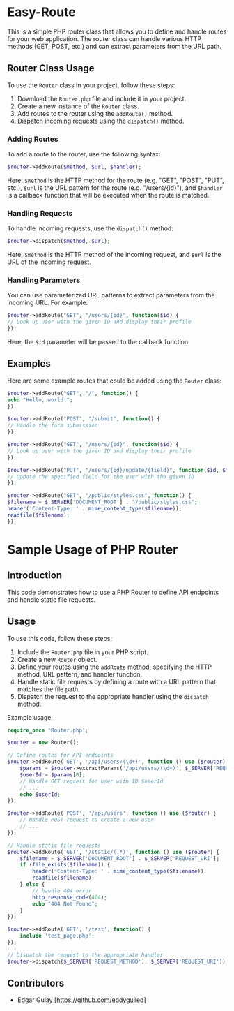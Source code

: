 # Easy-Route
This is a simple PHP router class that allows you to define and handle routes for your web application. The router class can handle various HTTP methods (GET, POST, etc.) and can extract parameters from the URL path.

## Router Class Usage

To use the `Router` class in your project, follow these steps:

1. Download the `Router.php` file and include it in your project.
2. Create a new instance of the `Router` class.
3. Add routes to the router using the `addRoute()` method.
4. Dispatch incoming requests using the `dispatch()` method.

### Adding Routes

To add a route to the router, use the following syntax:
```php
$router->addRoute($method, $url, $handler);
```
Here, `$method` is the HTTP method for the route (e.g. "GET", "POST", "PUT", etc.), `$url` is the URL pattern for the route (e.g. "/users/{id}"), and `$handler` is a callback function that will be executed when the route is matched.

### Handling Requests

To handle incoming requests, use the `dispatch()` method:
```php
$router->dispatch($method, $url);
```

Here, `$method` is the HTTP method of the incoming request, and `$url` is the URL of the incoming request.

### Handling Parameters

You can use parameterized URL patterns to extract parameters from the incoming URL. For example:
```php
$router->addRoute("GET", "/users/{id}", function($id) {
// Look up user with the given ID and display their profile
});
```

Here, the `$id` parameter will be passed to the callback function.

## Examples

Here are some example routes that could be added using the `Router` class:

```php
$router->addRoute("GET", "/", function() {
echo "Hello, world!";
});

$router->addRoute("POST", "/submit", function() {
// Handle the form submission
});

$router->addRoute("GET", "/users/{id}", function($id) {
// Look up user with the given ID and display their profile
});

$router->addRoute("PUT", "/users/{id}/update/{field}", function($id, $field) {
// Update the specified field for the user with the given ID
});

$router->addRoute("GET", "/public/styles.css", function() {
$filename = $_SERVER['DOCUMENT_ROOT'] . "/public/styles.css";
header('Content-Type: ' . mime_content_type($filename));
readfile($filename);
});
```



# Sample Usage of PHP Router

## Introduction

This code demonstrates how to use a PHP Router to define API endpoints and handle static file requests.

## Usage

To use this code, follow these steps:

1. Include the `Router.php` file in your PHP script.
2. Create a new `Router` object.
3. Define your routes using the `addRoute` method, specifying the HTTP method, URL pattern, and handler function.
4. Handle static file requests by defining a route with a URL pattern that matches the file path.
5. Dispatch the request to the appropriate handler using the `dispatch` method.

Example usage:

```php
require_once 'Router.php';

$router = new Router();

// Define routes for API endpoints
$router->addRoute('GET', '/api/users/(\d+)', function () use ($router) {
    $params = $router->extractParams('/api/users/(\d+)', $_SERVER['REQUEST_URI']);
    $userId = $params[0];
    // Handle GET request for user with ID $userId
    // ...
    echo $userId;
});

$router->addRoute('POST', '/api/users', function () use ($router) {
    // Handle POST request to create a new user
    // ...
});

// Handle static file requests
$router->addRoute('GET', '/static/(.*)', function () use ($router) {
    $filename = $_SERVER['DOCUMENT_ROOT'] . $_SERVER['REQUEST_URI'];
    if (file_exists($filename)) {
        header('Content-Type: ' . mime_content_type($filename));
        readfile($filename);
    } else {
        // handle 404 error
        http_response_code(404);
        echo "404 Not Found";
    }
});

$router->addRoute('GET', '/test', function() {
    include 'test_page.php';
});

// Dispatch the request to the appropriate handler
$router->dispatch($_SERVER['REQUEST_METHOD'], $_SERVER['REQUEST_URI']);

```

## Contributors
* Edgar Gulay [https://github.com/eddygulled]
